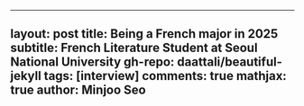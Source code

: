 
---
layout: post
title: Being a  French major in 2025
subtitle: French Literature Student at Seoul National University
gh-repo: daattali/beautiful-jekyll
tags: [interview]
comments: true
mathjax: true
author: Minjoo Seo
---
